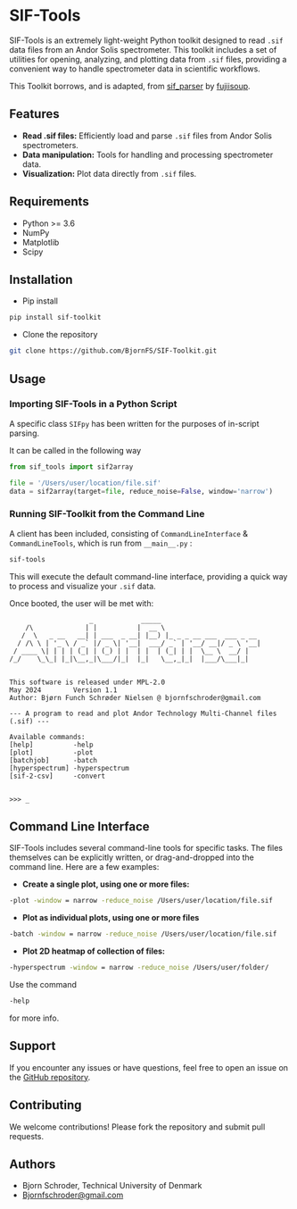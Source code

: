 # SIF-Tools

SIF-Tools is an extremely light-weight Python toolkit designed to read `.sif` data files from an Andor Solis spectrometer. This toolkit includes a set of utilities for opening, analyzing, and plotting data from `.sif` files, providing a convenient way to handle spectrometer data in scientific workflows.

This Toolkit borrows, and is adapted, from [sif_parser](https://github.com/fujiisoup/sif_parser) by [fujiisoup](https://github.com/fujiisoup). 

## Features

- **Read .sif files:** Efficiently load and parse `.sif` files from Andor Solis spectrometers.
- **Data manipulation:** Tools for handling and processing spectrometer data.
- **Visualization:** Plot data directly from `.sif` files.

## Requirements

- Python >= 3.6
- NumPy
- Matplotlib
- Scipy

## Installation

* Pip install
```bash
pip install sif-toolkit
```

* Clone the repository
```bash
git clone https://github.com/BjornFS/SIF-Toolkit.git
```

## Usage

### Importing SIF-Tools in a Python Script

A specific class ```SIFpy``` has been written for the purposes of in-script parsing.

It can be called in the following way
```python 
from sif_tools import sif2array

file = '/Users/user/location/file.sif'
data = sif2array(target=file, reduce_noise=False, window='narrow')
```

### Running SIF-Toolkit from the Command Line

A client has been included, consisting of ```CommandLineInterface``` & ```CommandLineTools```, which is run from ```__main__.py``` :

```bash
sif-tools
```

This will execute the default command-line interface, providing a quick way to process and visualize your `.sif` data.

Once booted, the user will be met with:

```
                    _            _____                         
    /\             | |          |  __ \                        
   /  \   _ __   __| | ___  _ __| |__) |_ _ _ __ ___  ___ _ __ 
  / /\ \ | '_ \ / _` |/ _ \| '__|  ___/ _` | '__/ __|/ _ \ '__|
 / ____ \| | | | (_| | (_) | |  | |  | (_| | |  \__ \  __/ |   
/_/    \_\_| |_|\__,_|\___/|_|  |_|   \__,_|_|  |___/\___|_|   
                                                               

This software is released under MPL-2.0
May 2024        Version 1.1
Author: Bjørn Funch Schrøder Nielsen @ bjornfschroder@gmail.com

--- A program to read and plot Andor Technology Multi-Channel files (.sif) ---

Available commands:
[help]          -help
[plot]          -plot
[batchjob]      -batch
[hyperspectrum] -hyperspectrum
[sif-2-csv]     -convert


>>> _
```

## Command Line Interface

SIF-Tools includes several command-line tools for specific tasks. The files themselves can be explicitly written, or drag-and-dropped into the command line. Here are a few examples:

- **Create a single plot, using one or more files:**

```bash
-plot -window = narrow -reduce_noise /Users/user/location/file.sif
```

- **Plot as individual plots, using one or more files**

```bash
-batch -window = narrow -reduce_noise /Users/user/location/file.sif
```

- **Plot 2D heatmap of collection of files:**
```bash
-hyperspectrum -window = narrow -reduce_noise /Users/user/folder/
```

Use the command 
```bash
-help
```
for more info.

## Support

If you encounter any issues or have questions, feel free to open an issue on the [GitHub repository](https://github.com/yourusername/SIF-Toolkit/issues).

## Contributing

We welcome contributions! Please fork the repository and submit pull requests.

## Authors

- Bjorn Schroder, Technical University of Denmark
- Bjornfschroder@gmail.com
